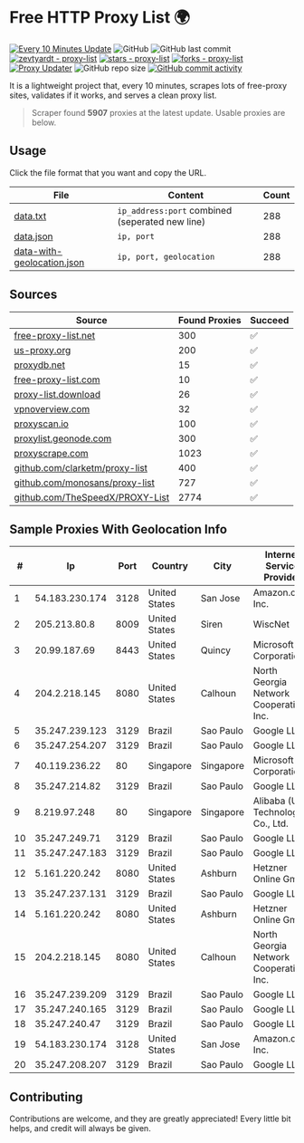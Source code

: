 
# Free HTTP Proxy List 🌍

[![Every 10 Minutes Update](https://github.com/mertguvencli/http-proxy-list/actions/workflows/main.yml/badge.svg?branch=main)](https://github.com/mertguvencli/http-proxy-list/actions/workflows/main.yml)
![GitHub](https://img.shields.io/github/license/mertguvencli/http-proxy-list)
![GitHub last commit](https://img.shields.io/github/last-commit/mertguvencli/http-proxy-list)
[![zevtyardt - proxy-list](https://img.shields.io/static/v1?label=zevtyardt&message=proxy-list&color=blue&logo=github)](https://github.com/zevtyardt/proxy-list "Go to GitHub repo")
[![stars - proxy-list](https://img.shields.io/github/stars/zevtyardt/proxy-list?style=social)](https://github.com/zevtyardt/proxy-list)
[![forks - proxy-list](https://img.shields.io/github/forks/zevtyardt/proxy-list?style=social)](https://github.com/zevtyardt/proxy-list)
[![Proxy Updater](https://github.com/zevtyardt/proxy-list/workflows/Proxy%20Updater/badge.svg)](https://github.com/zevtyardt/proxy-list/actions?query=workflow:"Proxy+Updater")
![GitHub repo size](https://img.shields.io/github/repo-size/zevtyardt/proxy-list)
[![GitHub commit activity](https://img.shields.io/github/commit-activity/m/zevtyardt/proxy-list?logo=commits)](https://github.com/zevtyardt/proxy-list/commits/main)

It is a lightweight project that, every 10 minutes, scrapes lots of free-proxy sites, validates if it works, and serves a clean proxy list.

> Scraper found **5907** proxies at the latest update. Usable proxies are below.

## Usage

Click the file format that you want and copy the URL.

|File|Content|Count|
|----|-------|-----|
|[data.txt](https://raw.githubusercontent.com/mertguvencli/http-proxy-list/main/proxy-list/data.txt)|`ip_address:port` combined (seperated new line)|288|
|[data.json](https://raw.githubusercontent.com/mertguvencli/http-proxy-list/main/proxy-list/data.json)|`ip, port`|288|
|[data-with-geolocation.json](https://raw.githubusercontent.com/mertguvencli/http-proxy-list/main/proxy-list/data-with-geolocation.json)|`ip, port, geolocation`|288|

## Sources

|Source|Found Proxies|Succeed|
|------|-------------|-------|
|[free-proxy-list.net](https://free-proxy-list.net)|300|✅|
|[us-proxy.org](https://www.us-proxy.org)|200|✅|
|[proxydb.net](http://proxydb.net)|15|✅|
|[free-proxy-list.com](https://free-proxy-list.com/?page=&port=&type%5B%5D=http&type%5B%5D=https&up_time=0&search=Search)|10|✅|
|[proxy-list.download](https://www.proxy-list.download/HTTP)|26|✅|
|[vpnoverview.com](https://vpnoverview.com/privacy/anonymous-browsing/free-proxy-servers)|32|✅|
|[proxyscan.io](https://www.proxyscan.io)|100|✅|
|[proxylist.geonode.com](https://proxylist.geonode.com/api/proxy-list?limit=300&page=1&sort_by=lastChecked&sort_type=desc&protocols=http,https)|300|✅|
|[proxyscrape.com](https://api.proxyscrape.com/v2/?request=displayproxies&protocol=http&timeout=10000&country=all&ssl=all&anonymity=all)|1023|✅|
|[github.com/clarketm/proxy-list](https://raw.githubusercontent.com/clarketm/proxy-list/master/proxy-list-raw.txt)|400|✅|
|[github.com/monosans/proxy-list](https://raw.githubusercontent.com/monosans/proxy-list/main/proxies/http.txt)|727|✅|
|[github.com/TheSpeedX/PROXY-List](https://raw.githubusercontent.com/TheSpeedX/PROXY-List/master/http.txt)|2774|✅|


## Sample Proxies With Geolocation Info

|#|Ip|Port|Country|City|Internet Service Provider|
|-|--|----|-------|----|-------------------------|
|1|54.183.230.174|3128|United States|San Jose|Amazon.com, Inc.|
|2|205.213.80.8|8009|United States|Siren|WiscNet|
|3|20.99.187.69|8443|United States|Quincy|Microsoft Corporation|
|4|204.2.218.145|8080|United States|Calhoun|North Georgia Network Cooperative, Inc.|
|5|35.247.239.123|3129|Brazil|Sao Paulo|Google LLC|
|6|35.247.254.207|3129|Brazil|Sao Paulo|Google LLC|
|7|40.119.236.22|80|Singapore|Singapore|Microsoft Corporation|
|8|35.247.214.82|3129|Brazil|Sao Paulo|Google LLC|
|9|8.219.97.248|80|Singapore|Singapore|Alibaba (US) Technology Co., Ltd.|
|10|35.247.249.71|3129|Brazil|Sao Paulo|Google LLC|
|11|35.247.247.183|3129|Brazil|Sao Paulo|Google LLC|
|12|5.161.220.242|8080|United States|Ashburn|Hetzner Online GmbH|
|13|35.247.237.131|3129|Brazil|Sao Paulo|Google LLC|
|14|5.161.220.242|8080|United States|Ashburn|Hetzner Online GmbH|
|15|204.2.218.145|8080|United States|Calhoun|North Georgia Network Cooperative, Inc.|
|16|35.247.239.209|3129|Brazil|Sao Paulo|Google LLC|
|17|35.247.240.165|3129|Brazil|Sao Paulo|Google LLC|
|18|35.247.240.47|3129|Brazil|Sao Paulo|Google LLC|
|19|54.183.230.174|3128|United States|San Jose|Amazon.com, Inc.|
|20|35.247.208.207|3129|Brazil|Sao Paulo|Google LLC|



## Contributing

Contributions are welcome, and they are greatly appreciated! Every
little bit helps, and credit will always be given.

